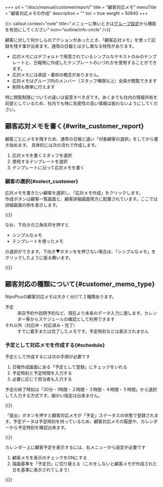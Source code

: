 +++
url = "/docs/manual/customer/report/"
title = "顧客対応メモ"
menuTitle = "顧客対応メモの作成"
description = ""
toc = true
weight = 50840
+++

{{< callout context="note" title="メニューに無いときは[グループ設定](/docs/setup/setting-group/#optionalFunction)から機能を有効にしてください" icon="outline/info-circle" />}}

顧客に対して何かしらのアクションがあったとき、「顧客応対メモ」を使って記録を残す事が出来ます。通常の日報とは少し異なる特性があります。

- 応対メモにはデフォルトで用意されているシンプルなテキストのみのテンプレートと、日報用に作成したテンプレートのいづれかを使用することができます。
- 応対メモには承認・棄却の概念がありません。
- 応対メモはグループ内のメンバー（スタッフ権限以上）全員が閲覧できます
- 削除も簡単に行えます

特に閲覧制限についての違いは留意すべき点です。あくまでも社内の情報共有を前提としているため、社内でも特に気密性の高い情報は扱わないようにしてください。

## 顧客応対メモを書く{#write_customer_report}

顧客ごとにメモを残すため、通常の日報と違い「対象顧客の選択」をしてから書き始めます。
具体的には次の流れで作成します。

1. 応対メモを書くスタッフを選択
2. 使用するテンプレートを選択
3. テンプレートに沿って応対メモを書く

### 顧客の選択{#select_customer}

応対メモを書きたい顧客を選択し、「応対メモ作成」をクリックします。  
作成ボタンは顧客一覧画面と、顧客詳細画面両方に配置されています。ここでは詳細画面の例を表示します。

{{<iTablet filename="img/makeCustomerLog" msg="顧客詳細画面下部にある「応対メモを書く」ボタンを押します" >}}

なお、下向きの三角矢印を押すと

- シンプルなメモ
- テンプレートを使ったメモ

の選択ができます。下向き▼ボタンをを押さない場合は、「シンプルなメモ」をクリックしたように振る舞います。

{{<iTablet filename="img/customerReportWrite" msg="顧客メモにもテンプレートが使えるよ" alice="ok" >}}

## 顧客対応の種類について{#customer_memo_type}

NipoPlusの顧客対応メモは大きく分けて２種類あります。

<dl class="basic">
<dt>予定</dt>
<dd>来店予約や訪問予約など、現在より未来のデータ入力に適します。カレンダー等からスケジュールの確認として利用できます</dd>
<dt>それ以外（対応中・対応済み・完了）</dt>
<dd>すでに着手または完了したメモです。予定時刻などは表示されません</dd>
</dl>

### 予定として対応メモを作成する{#schedule}

予定として作成するには次の手順が必要です

1. 日報作成画面にある「予定として登録」にチェックをいれる
2. 予定時刻と予定時間を入力する
3. 必要に応じて担当者も入力する

予定の終了時刻は「30分・1時間・２時間・３時間・４時間・５時間」から選択して入力する方式です。細かい指定は出来ません。

{{<iTablet filename="img/makeCustomerSchedule" msg="予定として登録をONにしよう" alice="ok" >}}

「提出」ボタンを押すと顧客対応メモが「予定」ステータスの状態で登録されます。予定データは予定時刻を持っているため、顧客対応メモの履歴や、カレンダーから予定時刻を確認出来ます。

{{<iTablet filename="img/customerTimeline" msg="顧客対応のタイムライン上に予定として表示されるよ" alice="here" >}}

カレンダー上に顧客予定を表示するには、右メニューから設定が必要です

1. 顧客メモを表示のチェックをONにする
2. 描画基準を「予定日」に切り替える（これをしないと顧客メモが作成された日を基準に表示されてしまう）

{{<iTablet filename="img/customerCalendar" msg="カレンダーと連携してスケジュール管理としても使えるよ" alice="ok" >}}
